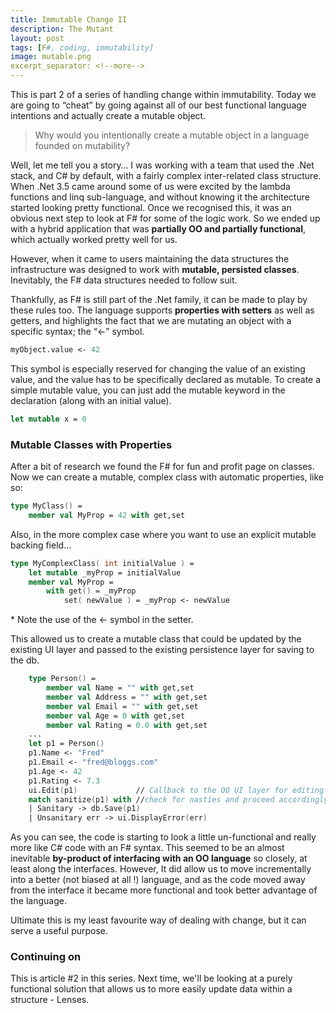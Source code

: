 ```yaml
---
title: Immutable Change II
description: The Mutant
layout: post
tags: [F#, coding, immutability]
image: mutable.png
excerpt_separator: <!--more-->
---
```


This is part 2 of a series of handling change within immutability. Today we are going to “cheat” by going against all of our best functional language intentions and actually create a mutable object.

>Why would you intentionally create a mutable object in a language founded on mutability?

Well, let me tell you a story… I was working with a team that used the .Net stack, and C# by default, with a fairly complex inter-related class structure. When .Net 3.5 came around some of us were excited by the lambda functions and linq sub-language, and without knowing it the architecture started looking pretty functional. Once we recognised this, it was an obvious next step to look at F# for some of the logic work. So we ended up with a hybrid application that was __partially OO and partially functional__, which actually worked pretty well for us.

However, when it came to users maintaining the data structures the infrastructure was designed to work with __mutable, persisted classes__. Inevitably, the F# data structures needed to follow suit.

Thankfully, as F# is still part of the .Net family, it can be made to play by these rules too. The language supports __properties with setters__ as well as getters, and highlights the fact that we are mutating an object with a specific syntax; the “<-” symbol.

```fsharp
myObject.value <- 42
```

This symbol is especially reserved for changing the value of an existing value, and the value has to be specifically declared as mutable. To create a simple mutable value, you can just add the mutable keyword in the declaration (along with an initial value).

```fsharp
let mutable x = 0
```

### Mutable Classes with Properties
After a bit of research we found the F# for fun and profit page on classes. Now we can create a mutable, complex class with automatic properties, like so:

```fsharp
type MyClass() =
    member val MyProp = 42 with get,set
```

Also, in the more complex case where you want to use an explicit mutable backing field…

```fsharp
type MyComplexClass( int initialValue ) =
    let mutable _myProp = initialValue
    member val MyProp =
        with get() = _myProp
            set( newValue ) = _myProp <- newValue
```
\* Note the use of the <- symbol in the setter.

This allowed us to create a mutable class that could be updated by the existing UI layer and passed to the existing persistence layer for saving to the db.

```fsharp
    type Person() =
        member val Name = "" with get,set
        member val Address = "" with get,set
        member val Email = "" with get,set
        member val Age = 0 with get,set
        member val Rating = 0.0 with get,set
    ...
    let p1 = Person()
    p1.Name <- "Fred"
    p1.Email <- "fred@bloggs.com"
    p1.Age <- 42
    p1.Rating <- 7.3
    ui.Edit(p1)             // Callback to the OO UI layer for editing
    match sanitize(p1) with //check for nasties and proceed accordingly
    | Sanitary -> db.Save(p1)
    | Unsanitary err -> ui.DisplayError(err)
```

As you can see, the code is starting to look a little un-functional and really more like C# code with an F# syntax. This seemed to be an almost inevitable __by-product of interfacing with an OO language__ so closely, at least along the interfaces. However, It did allow us to move incrementally into a better (not biased at all !) language, and as the code moved away from the interface it became more functional and took better advantage of the language.

Ultimate this is my least favourite way of dealing with change, but it can serve a useful purpose.

### Continuing on

This is article #2 in this series. Next time, we'll be looking at a purely functional solution that allows us to more easily update data within a structure - Lenses.
